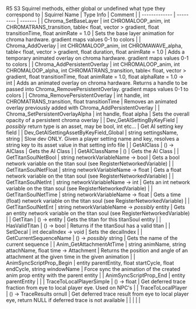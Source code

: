 R5 S3 Squirrel methods, either global or undefined what type they correspond to
| Squirrel Name | Type Info | Comment |
| ------------- | --------- | ------- |
| Chroma_SetBaseLayer | int CHROMALOOP_anim, int CHROMATRANS_transition, table< float, vector > gradient, float transitionTime, float animRate = 1.0 | Sets the base layer animation for chroma hardware. gradient  maps values 0-1 to colors |
| Chroma_AddOverlay | int CHROMALOOP_anim, int CHROMAWAVE_alpha, table< float, vector > gradient, float duration, float animRate = 1.0 | Adds a temporary animated overlay on chroma hardware. gradient maps values 0-1 to colors |
| Chroma_AddPersistentOverlay | int CHROMALOOP_anim, int CHROMALOOP_alpha, int CHROMATRANS_transition, table< float, vector > gradient, float transitionTime, float animRate = 1.0, float alphaRate = 1.0 -> int | Adds an animated overlay on chroma hardware. Returns a handle to be passed into Chroma_RemovePersistentOverlay. gradient maps values 0-1 to colors |
| Chroma_RemovePersistentOverlay | int handle, int CHROMATRANS_transition, float transitionTime | Removes an animated overlay previously added with Chroma_AddPersistentOverlay |
| Chroma_SetPersistentOverlayAlpha | int handle, float alpha | Sets the overall opacity of a persistent chroma overlay |
| Dev_GetAISettingByKeyField | _possibly_ return type is an asset, may be bool, int etc... | Get AI setting key field |
| Dev_GetAISettingAssetByKeyField_Global | string settingsName, string | Slow dev ONLY. Given a player setting name and key, resolves a string key to its asset value in that setting info file |
| GetAIClass | () -> AIClass | Gets the AI Class |
| GetAIClassName | () | Gets the AI Class |
| GetTitanSoulNetBool | string networkVariableName -> bool | Gets a bool network variable on the titan soul (see RegisterNetworkedVariable) |
| GetTitanSoulNetFloat | string networkVariableName -> float | Gets a float network variable on the titan soul (see RegisterNetworkedVariable) |
| GetTitanSoulNetInt | string networkVariableName -> int | Gets an int network variable on the titan soul (see RegisterNetworkedVariable) |
| GetTitanSoulNetTime | string networkVariableName -> float | Gets a time (float) network variable on the titan soul (see RegisterNetworkedVariable) |
| GetTitanSoulNetEnt | string networkVariableName -> _possibly_ entity | Gets an entity network variable on the titan soul (see RegisterNetworkedVariable) |
| GetTitan | () -> entity | Gets the titan for this titanSoul entity |
| HasValidTitan | () -> bool | Returns if the titanSoul has a valid titan |
| SetDecal | int decalIndex -> void | Sets the decalIndex |
| GetCurrentSequenceName | () -> _possibly_ string | Gets the name of the current sequence |
| Anim_GetAttachmentAtTime | string animName, string attachName, float time -> Attachment | Returns the position and angle of an attachment at the given time in the given animation |
| AnimSyncScriptProp_Begin | entity parentEntity, float startCycle, float endCycle, string windowName | Force sync the animation of the created anim prop entity with the parent entity |
| AnimSyncScriptProp_End | entity parentEntity |  |
| TraceToLocalPlayerSimple | () -> float | Get deferred trace fraction from eye to local player eye. Used on NPC's |
| TraceToLocalPlayer | () -> TraceResults ornull | Get deferred trace result from eye to local player eye, return NULL if deferred trace is not available |
|  |  |  |